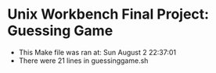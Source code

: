 # Unix Workbench Final Project: Guessing Game
* This Make file was ran at: Sun August 2 22:37:01 
* There were 21 lines in guessinggame.sh
